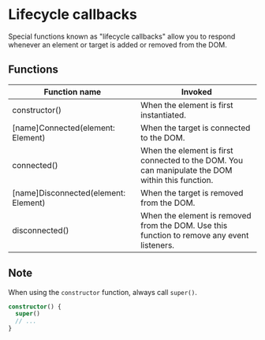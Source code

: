 # Lifecycle callbacks

Special functions known as "lifecycle callbacks" allow you to respond whenever an element or target is added or removed
from the DOM.

## Functions

| Function name                        | Invoked                                                                                          |
| ----------------                     | -----------------                                                                                |
| constructor()                        | When the element is first instantiated.                                                          |
| [name]Connected(element: Element)    | When the target is connected to the DOM.                                                         |
| connected()                          | When the element is first connected to the DOM. You can manipulate the DOM within this function. |
| [name]Disconnected(element: Element) | When the target is removed from the DOM.                                                         |
| disconnected()                       | When the element is removed from the DOM. Use this function to remove any event listeners.       |

## Note

When using the `constructor` function, always call `super()`.

```ts
constructor() {
  super()
  // ...
}
```

